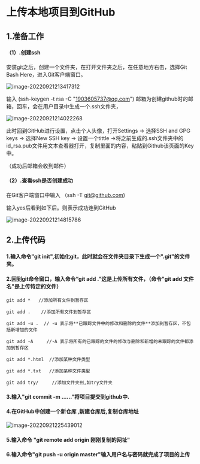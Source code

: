# 上传本地项目到GitHub

## 1.准备工作

#### （1）.创建ssh

安装git之后，创建一个文件夹，在打开文件夹之后，在任意地方右击，选择Git Bash Here，进入Git客户端窗口。

 ![image-20220921213417312](C:\Users\86185\AppData\Roaming\Typora\typora-user-images\image-20220921213417312.png)

输入 (ssh-keygen -t rsa -C "1903605737@qq.com")  邮箱为创建github时的邮箱，回车，会在用户目录中生成一个.ssh文件夹，

![image-20220921214022268](C:\Users\86185\AppData\Roaming\Typora\typora-user-images\image-20220921214022268.png)

此时回到GitHub进行设置，点击个人头像，打开Settings -> 选择SSH and GPG keys -> 选择New SSH key -> 设置一个tittle ->将之前生成的.ssh文件夹中的id_rsa.pub文件用文本查看器打开，复制里面的内容，粘贴到Github该页面的Key中。

（成功后邮箱会收到邮件）

#### （2）.查看ssh是否创建成功

在Git客户端窗口中输入 （ssh -T git@github.com)

输入yes后看到如下后。则表示成功连到GitHub

![image-20220921214815786](C:\Users\86185\AppData\Roaming\Typora\typora-user-images\image-20220921214815786.png)

## 2.上传代码

#### 1.输入命令"git init",初始化git，此时就会在文件夹目录下生成一个".git"的文件夹。

#### 2.回到git命令窗口，输入命令“git add ."这是上传所有文件，（命令"git add  文件名"是上传特定的文件）

`git add *   //添加所有文件到暂存区`

`git add .    //添加所有文件到暂存区`

`git add -u .  // -u 表示将**已跟踪文件中的修改和删除的文件**添加到暂存区，不包括新增加的文件`

`git add -A     //-A 表示将所有的已跟踪的文件的修改与删除和新增的未跟踪的文件都添加到暂存区`

`git add *.html  //添加某种文件类型 `

`git add *.txt   //添加某种文件类型`

`git add try/     //添加文件夹到,如try文件夹` 

#### 3.输入"git commit -m ……"将项目提交到github中.

#### 4.在GitHub中创建一个新仓库 ,新建仓库后,复制仓库地址

![image-20220921225439012](C:\Users\86185\AppData\Roaming\Typora\typora-user-images\image-20220921225439012.png)

#### 5.输入命令 "git remote add origin 刚刚复制的网址"

#### 6.输入命令"git push -u origin master"输入用户名与密码就完成了项目的上传